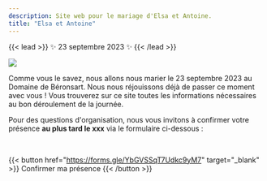 ```yaml
---
description: Site web pour le mariage d'Elsa et Antoine.
title: "Elsa et Antoine"
---
```


{{< lead >}}
:sparkles: 23 septembre 2023 :sparkles:
{{< /lead >}}

![](/photo/barbaracox/DSC_5198.jpg)

Comme vous le savez, nous allons nous marier le 23 septembre 2023 au Domaine de Béronsart. Nous nous réjouissons déjà de passer ce moment avec vous ! Vous trouverez sur ce site toutes les informations nécessaires au bon déroulement de la journée.

Pour des questions d'organisation, nous vous invitons à confirmer votre présence **au plus tard le xxx** via le formulaire ci-dessous :

<br>

{{< button href="https://forms.gle/YbGVSSqT7Udkc9yM7" target="_blank" >}}
Confirmer ma présence
{{< /button >}}
